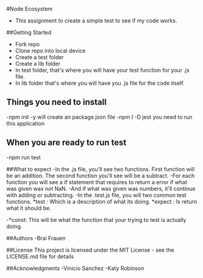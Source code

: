 #Node Ecosystem
- This assignment to create a simple test to see if my code works.

##Getting Started
- Fork repo 
- Clone repo into local device 
- Create a test folder
- Create a lib folder 
- In test folder, that's where you will have your test function for your .js file.
- In lib folder that's where you will have you .js file for the code itself. 

## Things you need to install
-npm init -y will create an package.json file 
-npm I -D jest you need to run this application 
 
## When you are ready to run test
-npm run test


##What to expect
-In the .js file, you'll see two functions. 
First function will be an addition. The second function you'll see will be a subtract. 
-For each function you will see a if statement that requires to return 
a error if what was given was not NaN.
-And if what was given was numbers, it'll continue with adding or subtracting. 
-In the .test.js file, you will two common test functions.
    *test : Which is a description of what its doing.
    *expect : Is return what it should be.
    
-*const: This will be what the function that your trying to test is actually doing.


##Authors
-Brai Frauen

##License
This project is licensed under the MIT License - see the LICENSE.md file for details

##Acknowledgments
-Vinicio Sanchez
-Katy Robinson
